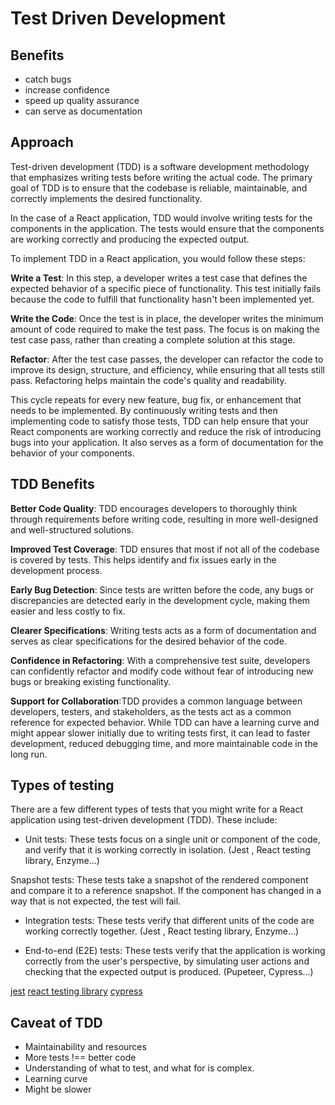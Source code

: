 # Test Driven Development

## Benefits

- catch bugs
- increase confidence
- speed up quality assurance
- can serve as documentation

## Approach

Test-driven development (TDD) is a software development methodology that emphasizes
writing tests before writing the actual code. The primary goal of TDD is to ensure that the codebase is reliable, maintainable, and correctly implements the desired functionality.

In the case of a React application, TDD would involve writing tests for the components in the application. The tests would ensure that the components are working correctly and producing the expected output.

To implement TDD in a React application, you would follow these steps:

__Write a Test__: In this step, a developer writes a test case that defines the expected behavior of a specific piece of functionality. This test initially fails because the code to fulfill that functionality hasn't been implemented yet.

__Write the Code__: Once the test is in place, the developer writes the minimum amount of code required to make the test pass. The focus is on making the test case pass, rather than creating a complete solution at this stage.

__Refactor__: After the test case passes, the developer can refactor the code to improve its design, structure, and efficiency, while ensuring that all tests still pass. Refactoring helps maintain the code's quality and readability.

This cycle repeats for every new feature, bug fix, or enhancement that needs to be implemented. By continuously writing tests and then implementing code to satisfy those tests,
TDD can help ensure that your React components are working correctly and reduce the risk of introducing bugs into your application. It also serves as a form of documentation for the behavior of your components.

## TDD Benefits

__Better Code Quality__: TDD encourages developers to thoroughly think through requirements
before writing code, resulting in more well-designed and well-structured solutions.

__Improved Test Coverage__: TDD ensures that most if not all of the codebase is covered by
tests. This helps identify and fix issues early in the development process.

__Early Bug Detection__: Since tests are written before the code, any bugs or discrepancies
are detected early in the development cycle, making them easier and less costly to fix.

__Clearer Specifications__: Writing tests acts as a form of documentation and serves as clear
specifications for the desired behavior of the code.

__Confidence in Refactoring__: With a comprehensive test suite, developers can confidently
refactor and modify code without fear of introducing new bugs or breaking existing functionality.

__Support for Collaboration__:TDD provides a common language between developers, testers, and
stakeholders, as the tests act as a common reference for expected behavior.
While TDD can have a learning curve and might appear slower initially due to writing tests first, it can lead to faster development, reduced debugging time, and more maintainable code in the long run.

## Types of testing

There are a few different types of tests that you might write for a React application using test-driven development (TDD). These include:

- Unit tests: These tests focus on a single unit or component of the code, and verify that it is working correctly in isolation. (Jest , React testing library, Enzyme...)

Snapshot tests: These tests take a snapshot of the rendered component and compare it to a reference snapshot. If the component has changed in a way that is not expected, the test will fail.

- Integration tests: These tests verify that different units of the code are working correctly together. (Jest , React testing library, Enzyme...)

- End-to-end (E2E) tests: These tests verify that the application is working correctly from the user's perspective, by simulating user actions and checking that the expected output is produced. (Pupeteer, Cypress...)

[jest](https://jestjs.io/)
[react testing library](https://testing-library.com/docs/)
[cypress](https://docs.cypress.io/guides/overview/why-cypress)

## Caveat of TDD

- Maintainability and resources
- More tests !== better code
- Understanding of what to test, and what for is complex.
- Learning curve
- Might be slower
